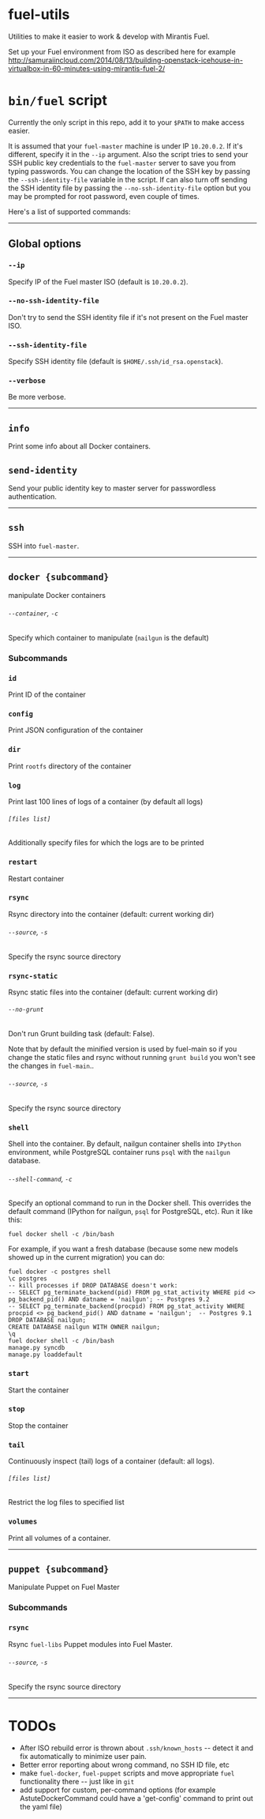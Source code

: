 fuel-utils
==========

Utilities to make it easier to work &amp; develop with Mirantis Fuel.

Set up your Fuel environment from ISO as described here for example http://samuraiincloud.com/2014/08/13/building-openstack-icehouse-in-virtualbox-in-60-minutes-using-mirantis-fuel-2/

# `bin/fuel` script

Currently the only script in this repo, add it to your `$PATH` to make access easier.

It is assumed that your `fuel-master` machine is under IP `10.20.0.2`. If it's different, specify it in the `--ip`
argument.  Also the script tries to send your SSH public key credentials to the `fuel-master` server to save you from
typing passwords. You can change the location of the SSH key by passing the `--ssh-identity-file` variable in the
script. If can also turn off sending the SSH identity file by passing the `--no-ssh-identity-file` option but you may be
prompted for root password, even couple of times.

Here's a list of supported commands:

---

## Global options

### `--ip`

Specify IP of the Fuel master ISO (default is `10.20.0.2`).

### `--no-ssh-identity-file`

Don't try to send the SSH identity file if it's not present on the Fuel master ISO.

### `--ssh-identity-file`

Specify SSH identity file (default is `$HOME/.ssh/id_rsa.openstack`).

### `--verbose`

Be more verbose.

---

## `info`

Print some info about all Docker containers.

## `send-identity`

Send your public identity key to master server for passwordless authentication.

---

## `ssh`

SSH into `fuel-master`.

---

## `docker {subcommand}`

manipulate Docker containers

###### `--container`, `-c`

Specify which container to manipulate (`nailgun` is the default)

### Subcommands

### `id`

Print ID of the container

### `config`

Print JSON configuration of the container

### `dir`

Print `rootfs` directory of the container

### `log`

Print last 100 lines of logs of a container (by default all logs)

###### `[files list]`

Additionally specify files for which the logs are to be printed

### `restart`

Restart container

### `rsync`

Rsync directory into the container (default: current working dir)

###### `--source`, `-s`

Specify the rsync source directory

### `rsync-static`

Rsync static files into the container (default: current working dir)

###### `--no-grunt`

Don't run Grunt building task (default: False).

Note that by default the minified version is used by fuel-main so if you change the static files and rsync without running `grunt build` you won't see the changes in `fuel-main`..

###### `--source`, `-s`

Specify the rsync source directory

### `shell`

Shell into the container. By default, nailgun container shells into `IPython` environment, while PostgreSQL container runs `psql` with the `nailgun` database.

###### `--shell-command`, `-c`

Specify an optional command to run in the Docker shell. This overrides the default command (IPython for nailgun, `psql` for PostgreSQL, etc). Run it like this:

```
fuel docker shell -c /bin/bash
```

For example, if you want a fresh database (because some new models showed up in the current migration) you can do:

```
fuel docker -c postgres shell
\c postgres
-- kill processes if DROP DATABASE doesn't work:
-- SELECT pg_terminate_backend(pid) FROM pg_stat_activity WHERE pid <> pg_backend_pid() AND datname = 'nailgun'; -- Postgres 9.2
-- SELECT pg_terminate_backend(procpid) FROM pg_stat_activity WHERE procpid <> pg_backend_pid() AND datname = 'nailgun';  -- Postgres 9.1
DROP DATABASE nailgun;
CREATE DATABASE nailgun WITH OWNER nailgun;
\q
fuel docker shell -c /bin/bash
manage.py syncdb
manage.py loaddefault
```

### `start`

Start the container

### `stop`

Stop the container

### `tail`

Continuously inspect (tail) logs of a container (default: all logs).

###### `[files list]`

Restrict the log files to specified list

### `volumes`

Print all volumes of a container.

---

## `puppet {subcommand}`

Manipulate Puppet on Fuel Master

### Subcommands

### `rsync`

Rsync `fuel-libs` Puppet modules into Fuel Master.

###### `--source`, `-s`

Specify the rsync source directory

---

# TODOs

* After ISO rebuild error is thrown about `.ssh/known_hosts` -- detect it and fix automatically to minimize user pain.
* Better error reporting about wrong command, no SSH ID file, etc
* make `fuel-docker`, `fuel-puppet` scripts and move appropriate `fuel` functionality there -- just like in `git`
* add support for custom, per-command options (for example AstuteDockerCommand could have a 'get-config' command to print out the yaml file)